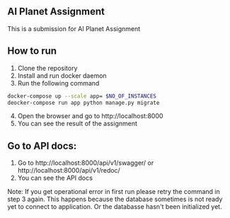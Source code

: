 ## AI Planet Assignment
This is a submission for AI Planet Assignment
## How to run
1. Clone the repository
2. Install and run docker daemon
3. Run the following command
```bash
docker-compose up --scale app= $NO_OF_INSTANCES
deocker-compose run app python manage.py migrate
```
4. Open the browser and go to http://localhost:8000
5. You can see the result of the assignment

## Go to API docs:
1. Go to http://localhost:8000/api/v1/swagger/ or http://localhost:8000/api/v1/redoc/
2. You can see the API docs

Note: If you get operational error in first run please retry the command in step 3 again. This happens because the database sometimes is not ready yet to connect to application. Or the databasse hasn't been initialized yet.
